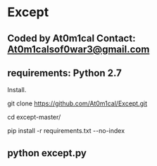 # Except

Coded by At0m1cal
Contact: At0m1calsof0war3@gmail.com
------------------------------------
requirements: Python 2.7
------------------------------------
Install.

git clone https://github.com/At0m1cal/Except.git

cd except-master/

pip install -r requirements.txt --no-index

python except.py
------------------------------------

